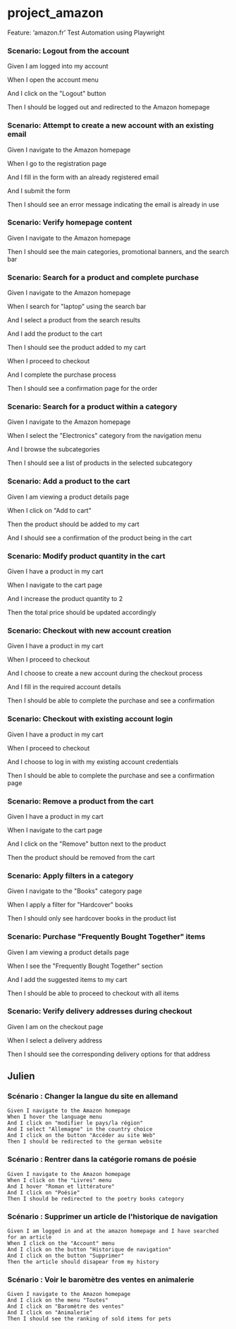 # project_amazon

Feature: ‘amazon.fr’ Test Automation using Playwright 


### Scenario: Logout from the account 

  Given I am logged into my account 

  When I open the account menu 

  And I click on the "Logout" button 

  Then I should be logged out and redirected to the Amazon homepage 

 

### Scenario: Attempt to create a new account with an existing email 

  Given I navigate to the Amazon homepage 

  When I go to the registration page 

  And I fill in the form with an already registered email 

  And I submit the form 

  Then I should see an error message indicating the email is already in use 

 

### Scenario: Verify homepage content 

  Given I navigate to the Amazon homepage 

  Then I should see the main categories, promotional banners, and the search bar 

 

### Scenario: Search for a product and complete purchase 

  Given I navigate to the Amazon homepage 

  When I search for "laptop" using the search bar 

  And I select a product from the search results 

  And I add the product to the cart 

  Then I should see the product added to my cart 

  When I proceed to checkout 

  And I complete the purchase process 

  Then I should see a confirmation page for the order 

 

### Scenario: Search for a product within a category 

  Given I navigate to the Amazon homepage 

  When I select the "Electronics" category from the navigation menu 

  And I browse the subcategories 

  Then I should see a list of products in the selected subcategory 

 

### Scenario: Add a product to the cart 

  Given I am viewing a product details page 

  When I click on "Add to cart" 

  Then the product should be added to my cart 

  And I should see a confirmation of the product being in the cart 

 

### Scenario: Modify product quantity in the cart 

  Given I have a product in my cart 

  When I navigate to the cart page 

  And I increase the product quantity to 2 

  Then the total price should be updated accordingly 

 

### Scenario: Checkout with new account creation 

  Given I have a product in my cart 

  When I proceed to checkout 

  And I choose to create a new account during the checkout process 

  And I fill in the required account details 

  Then I should be able to complete the purchase and see a confirmation 

 

### Scenario: Checkout with existing account login 

  Given I have a product in my cart 

  When I proceed to checkout 

  And I choose to log in with my existing account credentials 

  Then I should be able to complete the purchase and see a confirmation page 

 

### Scenario: Remove a product from the cart 

  Given I have a product in my cart 

  When I navigate to the cart page 

  And I click on the "Remove" button next to the product 

  Then the product should be removed from the cart 

 

### Scenario: Apply filters in a category 

  Given I navigate to the "Books" category page 

  When I apply a filter for "Hardcover" books 

  Then I should only see hardcover books in the product list 

 

### Scenario: Purchase "Frequently Bought Together" items 

  Given I am viewing a product details page 

  When I see the "Frequently Bought Together" section 

  And I add the suggested items to my cart 

  Then I should be able to proceed to checkout with all items 

 

### Scenario: Verify delivery addresses during checkout 

  Given I am on the checkout page 

  When I select a delivery address 

  Then I should see the corresponding delivery options for that address 

## Julien
### Scénario : Changer la langue du site en allemand 
	Given I navigate to the Amazon homepage
	When I hover the language menu
	And I click on "modifier le pays/la région"
	And I select "Allemagne" in the country choice
	And I click on the button "Accéder au site Web"
	Then I should be redirected to the german website

### Scénario : Rentrer dans la catégorie romans de poésie
	Given I navigate to the Amazon homepage
	When I click on the "Livres" menu	
	And I hover "Roman et littérature"
	And I click on "Poésie"
	Then I should be redirected to the poetry books category

### Scénario : Supprimer un article de l'historique de navigation
	Given I am logged in and at the amazon homepage and I have searched for an article
	When I click on the "Account" menu
	And I click on the button "Historique de navigation"
	And I click on the button "Supprimer"
	Then the article should disapear from my history

### Scénario : Voir le baromètre des ventes en animalerie
	Given I navigate to the Amazon homepage
	And I click on the menu "Toutes"
	And I click on "Baromètre des ventes"
	And I click on "Animalerie"
	Then I should see the ranking of sold items for pets
	